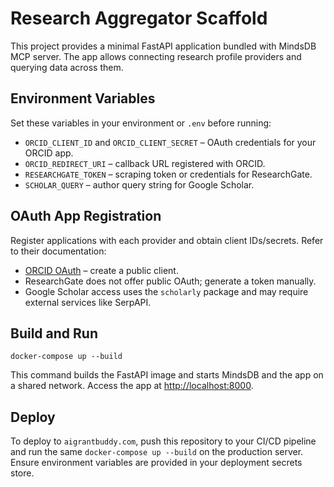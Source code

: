 # Research Aggregator Scaffold

This project provides a minimal FastAPI application bundled with MindsDB MCP server. The app allows connecting research profile providers and querying data across them.

## Environment Variables

Set these variables in your environment or `.env` before running:

- `ORCID_CLIENT_ID` and `ORCID_CLIENT_SECRET` – OAuth credentials for your ORCID app.
- `ORCID_REDIRECT_URI` – callback URL registered with ORCID.
- `RESEARCHGATE_TOKEN` – scraping token or credentials for ResearchGate.
- `SCHOLAR_QUERY` – author query string for Google Scholar.

## OAuth App Registration

Register applications with each provider and obtain client IDs/secrets.
Refer to their documentation:

- [ORCID OAuth](https://info.orcid.org/documentation/integration-guide/) – create a public client.
- ResearchGate does not offer public OAuth; generate a token manually.
- Google Scholar access uses the `scholarly` package and may require external services like SerpAPI.

## Build and Run

```
docker-compose up --build
```

This command builds the FastAPI image and starts MindsDB and the app on a shared network.
Access the app at <http://localhost:8000>.

## Deploy

To deploy to `aigrantbuddy.com`, push this repository to your CI/CD pipeline
and run the same `docker-compose up --build` on the production server.
Ensure environment variables are provided in your deployment secrets store.
